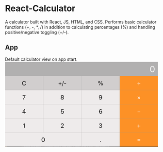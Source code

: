 # React-Calculator

A calculator built with React, JS, HTML, and CSS. Performs basic calculator functions (+, -, *, /) in addition to calculating percentages (%) and handling positive/negative toggling (+/-). 

## App

Default calculator view on app start.
![Image of calculator home](/images/calculator-home.png)

